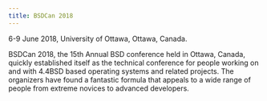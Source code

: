 ```yaml
---
title: BSDCan 2018
---
```

6-9 June 2018, University of Ottawa, Ottawa, Canada.

BSDCan 2018, the 15th Annual BSD conference held in Ottawa, Canada, quickly established itself as the technical conference for people working on and with 4.4BSD based operating systems and related projects. The organizers have found a fantastic formula that appeals to a wide range of people from extreme novices to advanced developers.
